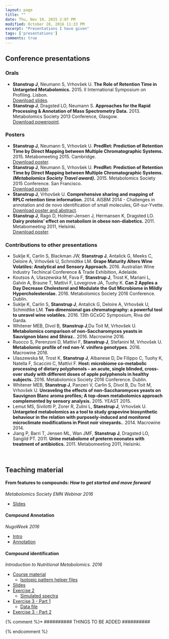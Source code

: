 ```yaml
---
layout: page
title: ""
date: Thu, Nov 19, 2015 2:07 PM
modified: October 28, 2016 11:33 PM
excerpt: "Presentations I have given"
tags: ['presentations']
comments: true
---
```


## Conference presentations

### Orals
* **Stanstrup J**, Neumann S, Vrhovšek U. **The Role of Retention Time in Untargeted Metabolomics.** 2015. II International Symposium on Profiling. Lisbon. <br> [Download slides](https://github.com/stanstrup/stanstrup.github.io/raw/master/material/presentations/ISPROF_2015_jan_stanstrup.pdf?raw=true).
* **Stanstrup J**, Dragsted LO, Neumann S. **Approaches for the Rapid Processing & Annotation of Mass Spectrometry Data.** 2013. Metabolomics Society 2013 Conference, Glasgow. <br> [Download powerpoint](https://github.com/stanstrup/stanstrup.github.io/raw/master/material/presentations/Metabolomics_Society_Conference%202013_no_notes_Jan_Stanstrup.pptx?raw=true).


### Posters
* **Stanstrup J**, Neumann S, Vrhovšek U. **PredRet: Prediction of Retention Time by Direct Mapping between Multiple Chromatographic Systems.** 2015. Metabomeeting 2015. Cambridge.<br> [Download poster](https://github.com/stanstrup/stanstrup.github.io/blob/master/material/presentations/Metabolomics_2015_Jan_Stanstrup.pdf?raw=true).
* **Stanstrup J**, Neumann S, Vrhovšek U. **PredRet: Prediction of Retention Time by Direct Mapping between Multiple Chromatographic Systems. *(Metabolomics Society Travel award)*.** 2015. Metabolomics Society 2015 Conference. San Francisco. <br> [Download poster](https://github.com/stanstrup/stanstrup.github.io/blob/master/material/presentations/Metabolomics_2015_Jan_Stanstrup.pdf?raw=true).
* **Stanstrup J**, Vrhovšek U. **Comprehensive sharing and mapping of RPLC retention time information**. 2014. AISBM 2014 - Challenges in annotation and de novo identification of small molecules, Gif-sur-Yvette. <br> [Download poster and abstract](https://github.com/stanstrup/stanstrup.github.io/blob/master/material/presentations/AISBM_2014_jan_stanstrup.pdf?raw=true).
* **Stanstrup J**, Rago D, Holmer-Jensen J, Hermansen K, Dragsted LO. **Dairy proteins’ effect on metabolism in obese non-diabetics.** 2011. Metabomeeting 2011, Helsinki. <br> [Download poster](https://github.com/stanstrup/stanstrup.github.io/blob/master/material/presentations/metabomeeting_2011_jan_stanstrup.pdf?raw=true).


### Contributions to other presentations
* Suklje K, Carlin S, Blackman JW, **Stanstrup J**, Antalick G, Meeks C, Deloire A, Vrhovšek U, Schmidtke LM. **Grape Maturity Alters Wine Volatiles: Analytical and Sensory Approach.** 2016. Australian Wine Industry Techincal Conference & Trade Exhibition, Adelaide.
* Koutsos A, Ulaszewska M, Fava F, **Stanstrup J**, Trost K, Mariani L, Galvin A, Braune T, Mattivi F, Lovegrove JA, Tuohy K. **Can 2 Apples a Day Decrease Cholesterol and Modulate the Gut Microbiome in Mildly Hypercholesterolae.** 2016. Metabolomics Society 2016 Conference. Dublin.
* Suklje K, Carlin S, **Stanstrup J**, Antalick G, Deloire A, Vrhovšek U, Schmidtke LM. **Two dimensional gas chromatography: a powerful tool to unravel wine volatiles.** 2016.  13th GCxGC Symposium, Riva del Garda.
* Whitener MEB, Divol B, **Stanstrup J**,Du Toit M, Vrhovšek U. **Metabolomics comparison of non-Saccharomyces yeasts in Sauvignon blanc and Shiraz.**. 2016. Macrowine 2016.
* Ruocco S, Perenzoni D, Mattivi F, **Stanstrup J**, Stefanini M, Vrhovšek U. **Metabolomic profile of red non-V. vinifera genotypes**. 2016. Macrowine 2016.
* Ulaszewska M, Trost K, **Stanstrup J**, Albanese D, De Filippo C, Tuohy K, Natella F, Scaccini C, Mattivi F. **Host: microbiome co-metabolic processing of dietary polyphenols – an acute, single blinded, cross-over study with different doses of apple polyphenols in healthy subjects.** 2016. Metabolomics Society 2016 Conference. Dublin.
* Whitener MEB, **Stanstrup J**, Panzeri V, Carlin S, Divol B, Du Toit M, Vrhovšek U. **Unraveling the effects of non-Saccharomyces yeasts on Sauvignon Blanc aroma profiles; A top-down metabolomics approach complemented by sensory analysis.** 2015. YEAST 2015.
* Lemut MS, Sivilotti P, Zorer R, Zulini L, **Stanstrup J**, Vrhovšek U. **Untargeted metabolomics as a tool to study grapevine biosynthetic behaviour in the relation with purposely-induced and monitored microclimate modifications in Pinot noir vineyards.**. 2014. Macrowine 2014.
* Jiang P, Barri T, Jensen ML, Wan JMF, **Stanstrup J**, Dragsted LO, Sangild PT. 2011. **Urine metabolome of preterm neonates with treatment of antibiotics.** 2011. Metabomeeting 2011, Helsinki.

<br>

## Teaching material

#### From features to compounds: *How to get started and move forward*
*Metabolomics Society EMN Webinar 2016*
* [Slides](https://github.com/stanstrup/stanstrup.github.io/blob/master/material/presentations/2016_Stanstrup_webinar_compound_id_intro.pptx?raw=true)

#### Compound Annotation
*NugoWeek 2016*
* [Intro](https://github.com/stanstrup/stanstrup.github.io/blob/master/material/presentations/nugoweek_intro.pptx?raw=true)
* [Annotation](https://github.com/stanstrup/stanstrup.github.io/blob/master/material/presentations/nugoweek_compound_id.pptx?raw=true)

#### Compound identification
*Introduction to Nutritional Metabolomics. 2016*

* [Course material](https://github.com/stanstrup/stanstrup.github.io/blob/master/material/teaching/2016_ID_NEXS/Material.pptx?raw=true)
  * [Isotopic pattern helper files](../material/teaching/2016_ID_NEXS/Isotopic_pattern_helpers.zip?raw=true)
* [Slides](https://github.com/stanstrup/stanstrup.github.io/blob/master/material/teaching/2016_ID_NEXS/compound_id.pptx?raw=true)
* [Exercise 2](https://github.com/stanstrup/stanstrup.github.io/blob/master/material/teaching/2016_ID_NEXS/compound_id%20-%20ex2.pptx?raw=true)
  * [Simulated spectra](https://github.com/stanstrup/stanstrup.github.io/blob/master/material/teaching/2016_ID_NEXS/ex2.zip?raw=true)
* [Exercise 3 - Part 1](https://github.com/stanstrup/stanstrup.github.io/blob/master/material/teaching/2016_ID_NEXS/compound_id%20-%20ex3-part1.pptx?raw=true)
  * [Data file](https://github.com/stanstrup/stanstrup.github.io/blob/master/material/teaching/2016_ID_NEXS/ex3.zip?raw=true)
* [Exercise 3 - Part 2](https://github.com/stanstrup/stanstrup.github.io/blob/master/material/teaching/2016_ID_NEXS/compound_id%20-%20ex3-part2.pptx?raw=true)




{% comment %}*  ########## THINGS TO BE ADDED ##########



{% endcomment %}
